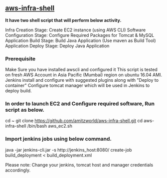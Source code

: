 ## [aws-infra-shell](https://github.com/amitzworld/aws-infra-shell)

**It have two shell script that will perform below activity.**

Infra Creation Stage: Create EC2 instance (using AWS CLI)
Software Configuration Stage: Configure Required Packages for Tomcat & MySQL
Application Build Stage: Build Java Application (Use maven as Build Tool)
Application Deploy Stage: Deploy Java Application 

### Prerequisite

Make Sure you have installed awscli and configured it
This script is tested on fresh AWS Account in Asia Pacific (Mumbai) region on ubuntu 16.04 AMI.
Jenkins install and configure with suggested plugins along with "Deploy to container"
Configure tomcat manager which will be used in Jenkins to deploy build.

### In order to launch EC2 and Configure required software, Run script as below.

cd ~
git clone https://github.com/amitzworld/aws-infra-shell.git
cd aws-infra-shell
/bin/bash aws_ec2.sh

### Import jenkins jobs using below command.
java -jar jenkins-cli.jar -s http://jenkins_host:8080/ create-job  build_deployment < build_deployment.xml

Please note: Change your jenkins, tomcat host and manager credentials accordingly.



